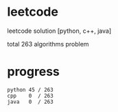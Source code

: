 # leetcode
leetcode solution [python, c++, java]

total 263 algorithms problem
# progress	
	python 45 / 263
	cpp    0  / 263
	java   0  / 263
